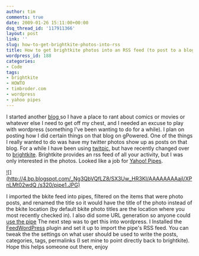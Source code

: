 ```yaml
---
author: tim
comments: true
date: 2009-01-26 15:11:00+00:00
dsq_thread_id: '117911366'
layout: post
link: ''
slug: how-to-get-brightkite-photos-into-rss
title: How to get brightkite photos into an RSS feed (to post to a blog)
wordpress_id: 188
categories:
- Code
tags:
- brightkite
- HOWTO
- timbroder.com
- wordpress
- yahoo pipes
---
```


I started another [blog ](http://timbroder.com)so I have a place to rant about
comics or movies or whatever else I need to get off my chest, and I needed an
excuse to play with wordpress (something I've been wanting to do for a while).
I plan on posting how I did certain things on that blog on gPowered. One of
the things I really wanted to do was have my twitter photos show up as posts
on that blog. For a while I have been using
[twitpic](http://twitpic.com/photos/broderboy), but have recently changed over
to [brightkite](http://brightkite.com/people/broderboy). Brightkite provides
an rss feed of all your activity, but I was only interested in the photos.
Looked like a job for [Yahoo!
Pipes](http://pipes.yahoo.com/pipes/pipe.info?_id=PMOQjpHo3RGyu7JdLXO0Kg).

[![](http://4.bp.blogspot.com/_Ng3QbVQfLZ8/SX3Uw_HR3KI/AAAAAAAAajI/XPnLMt02wdQ
/s320/pipe1.JPG)](http://4.bp.blogspot.com/_Ng3QbVQfLZ8/SX3Uw_HR3KI/AAAAAAAAajI/XPnLMt02wdQ/s1600-h/pipe1.JPG)

I imported the bkite feed into pipes, filtered on the items that were photo
posts, and renamed the title so it would have the title of the photo instead
of the bkite location (by default bkite photo titles are the location where
you most recently checked in). I also did some URL generation so anyone could
[use the pipe](http://pipes.yahoo.com/pipes/pipe.run?_id=PMOQjpHo3RGyu7JdLXO0Kg&_render=rss&username=broderboy) The next step was to get this into
wordpress. I Installed the
[FeedWordPress](http://projects.radgeek.com/feedwordpress/) plugin and set it
up to import the pipe's RSS feed. You can tweak the the settings on what user
should be used to write the posts, categories, tags, permalinks (I set mine to
point directly back to brightkite). Hope this helps someone out there,
enjoy

